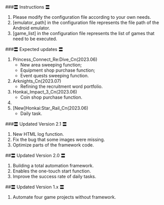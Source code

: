 ###〓 Instructions 〓
1. Please modify the configuration file according to your own needs.
2. [emulator_path] in the configuration file represents the file path of the Android emulator.
3. [game_list] in the configuration file represents the list of games that need to be executed.

###〓 Expected updates 〓
1. Princess_Connect_Re:Dive_Cn(2023.06)
    - New area sweeping function;
    - Equipment shop purchase function;
    - Event quests sweeping function.
2. Arknights_Cn(2023.07)
    - Refining the recruitment word portfolio.
3. Honkai_Impact_3_Cn(2023.06)
    - Coin shop purchase function.
4.
5. [New]Honkai:Star_Rail_Cn(2023.06)
    - Daily task.

###〓 Updated Version 2.1 〓
1. New HTML log function.
2. Fix the bug that some images were missing.
3. Optimize parts of the framework code.

##〓 Updated Version 2.0 〓
1. Building a total automation framework.
2. Enables the one-touch start function.
3. Improve the success rate of daily tasks.

##〓 Updated Version 1.x 〓
1. Automate four game projects without framework.


